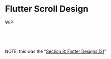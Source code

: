 # Flutter Scroll Design

WIP
<br />
<br />


<br />
<br />

NOTE: this was the "[Section 8: Flutter Designs (2)](https://www.udemy.com/course/flutter-ios-android-fernando-herrera/learn/lecture/14521710#overview)"

